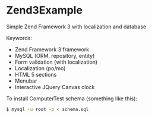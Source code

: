 # Zend3Example
Simple Zend Framework 3 with localization and database

Keywords:
- Zend Framework 3 framework
- MySQL (ORM, repository, entity)
- Form validation (with localization)
- Localization (po/mo)
- HTML 5 sections
- Menubar
- Interactive JQuery Canvas clock

To install ComputerTest schema (something like this):
```bash
$ mysql -u root -p < schema.sql
```
